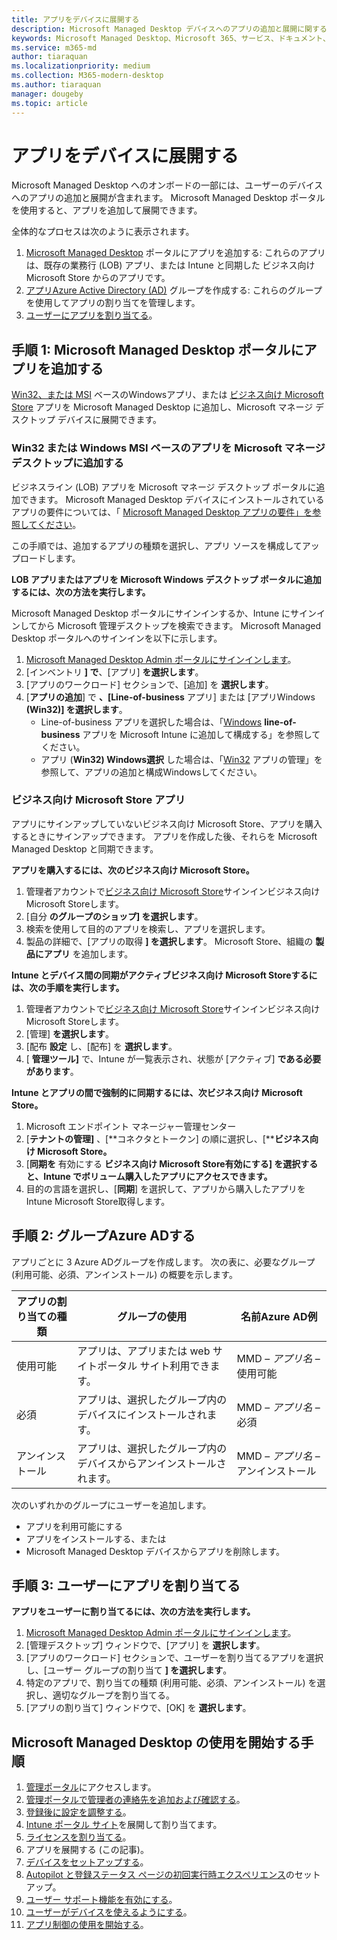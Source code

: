 ```yaml
---
title: アプリをデバイスに展開する
description: Microsoft Managed Desktop デバイスへのアプリの追加と展開に関する情報。
keywords: Microsoft Managed Desktop、Microsoft 365、サービス、ドキュメント、アプリ、line-of-business アプリ、LOB アプリ
ms.service: m365-md
author: tiaraquan
ms.localizationpriority: medium
ms.collection: M365-modern-desktop
ms.author: tiaraquan
manager: dougeby
ms.topic: article
---
```


# <a name="deploy-apps-to-devices"></a>アプリをデバイスに展開する

Microsoft Managed Desktop へのオンボードの一部には、ユーザーのデバイスへのアプリの追加と展開が含まれます。 Microsoft Managed Desktop ポータルを使用すると、アプリを追加して展開できます。

全体的なプロセスは次のように表示されます。

1. [Microsoft Managed Desktop](#1) ポータルにアプリを追加する: これらのアプリは、既存の業務行 (LOB) アプリ、または Intune と同期した ビジネス向け Microsoft Store からのアプリです。
2. [アプリAzure Active Directory (AD)](#2) グループを作成する: これらのグループを使用してアプリの割り当てを管理します。
3. [ユーザーにアプリを割り当てる](#3)。

<span id="1" />

## <a name="step-1-add-apps-to-microsoft-managed-desktop-portal"></a>手順 1: Microsoft Managed Desktop ポータルにアプリを追加する

[Win32、または MSI](#lob-apps) ベースのWindowsアプリ、または [ビジネス向け Microsoft Store](#msfb-apps) アプリを Microsoft Managed Desktop に追加し、Microsoft マネージ デスクトップ デバイスに展開できます。

<span id="lob-apps">

### <a name="win32-or-windows-msi-based-apps-to-microsoft-managed-desktop"></a>Win32 または Windows MSI ベースのアプリを Microsoft マネージ デスクトップに追加する

ビジネスライン (LOB) アプリを Microsoft マネージ デスクトップ ポータルに追加できます。 Microsoft Managed Desktop デバイスにインストールされているアプリの要件については、「 [Microsoft Managed Desktop アプリの要件」を参照してください](../service-description/mmd-app-requirements.md)。

この手順では、追加するアプリの種類を選択し、アプリ ソースを構成してアップロードします。

**LOB アプリまたはアプリを Microsoft Windows デスクトップ ポータルに追加するには、次の方法を実行します。**

Microsoft Managed Desktop ポータルにサインインするか、Intune にサインインしてから Microsoft 管理デスクトップを検索できます。 Microsoft Managed Desktop ポータルへのサインインを以下に示します。

1. [Microsoft Managed Desktop Admin ポータルにサインインします](https://aka.ms/mmdportal)。
2. [インベントリ **] で**、[アプリ] **を選択します**。
3. [アプリのワークロード] セクションで、[追加] を **選択します**。
4. [**アプリの追加**] で **、[Line-of-business** アプリ] または [アプリWindows **(Win32)] を選択します**。
    - Line-of-business アプリを選択した場合は、「[Windows](/intune/lob-apps-windows) **line-of-business** アプリを Microsoft Intune に追加して構成する」を参照してください。
    - アプリ (**Win32) Windows選択** した場合は、「[Win32](/intune/apps-win32-app-management) アプリの管理」を参照して、アプリの追加と構成Windowsしてください。

<span id="msfb-apps">

### <a name="microsoft-store-for-business-apps"></a>ビジネス向け Microsoft Store アプリ

アプリにサインアップしていないビジネス向け Microsoft Store、アプリを購入するときにサインアップできます。 アプリを作成した後、それらを Microsoft Managed Desktop と同期できます。

**アプリを購入するには、次のビジネス向け Microsoft Store。**

1. 管理者アカウントで[ビジネス向け Microsoft Store](https://businessstore.microsoft.com)サインインビジネス向け Microsoft Storeします。
2. [自分 **のグループのショップ] を選択します**。
3. 検索を使用して目的のアプリを検索し、アプリを選択します。
4. 製品の詳細で、[アプリの取得 **] を選択します**。
Microsoft Store、組織の **製品にアプリ** を追加します。

**Intune とデバイス間の同期がアクティブビジネス向け Microsoft Storeするには、次の手順を実行します。**

1. 管理者アカウントで[ビジネス向け Microsoft Store](https://businessstore.microsoft.com)サインインビジネス向け Microsoft Storeします。
2. [管理] **を選択します**。
3. [配布 **設定** し、[配布] を **選択します**。
4. [ **管理ツール]** で、Intune が一覧表示され、状態が [アクティブ] **である必要があります**。  

**Intune とアプリの間で強制的に同期するには、次ビジネス向け Microsoft Store。**

1. Microsoft エンドポイント マネージャー管理センター
2. [**テナントの管理]** 、[**コネクタとトークン] の順に選択し、[****ビジネス向け Microsoft Store。**
3. [**同期を** 有効にする **ビジネス向け Microsoft Store有効にする] を選択すると、Intune でボリューム購入したアプリにアクセスできます。**
4. 目的の言語を選択し、[**同期**] を選択して、アプリから購入したアプリを Intune Microsoft Store取得します。

<span id="2" />

## <a name="step-2-create-azure-ad-groups"></a>手順 2: グループAzure ADする

アプリごとに 3 Azure ADグループを作成します。 次の表に、必要なグループ (利用可能、必須、アンインストール) の概要を示します。

アプリの割り当ての種類 | グループの使用 | 名前Azure AD例 |
--- | --- | --- |
使用可能 |  アプリは、アプリまたは web サイトポータル サイト利用できます。 | MMD – *アプリ名* – 使用可能 |
必須 |  アプリは、選択したグループ内のデバイスにインストールされます。 | MMD – *アプリ名* – 必須 |
アンインストール |  アプリは、選択したグループ内のデバイスからアンインストールされます。 | MMD – *アプリ名* – アンインストール |

次のいずれかのグループにユーザーを追加します。

- アプリを利用可能にする
- アプリをインストールする、または
- Microsoft Managed Desktop デバイスからアプリを削除します。

<span id="3" />

## <a name="step-3-assign-apps-to-your-users"></a>手順 3: ユーザーにアプリを割り当てる

**アプリをユーザーに割り当てるには、次の方法を実行します。**

1. [Microsoft Managed Desktop Admin ポータルにサインインします](https://aka.ms/mmdportal)。
2. [管理デスクトップ] ウィンドウで、[アプリ] を **選択します**。
3. [アプリのワークロード] セクションで、ユーザーを割り当てるアプリを選択し、[ユーザー グループの割り当て **] を選択します**。
4. 特定のアプリで、割り当ての種類 (利用可能、必須、アンインストール) を選択し、適切なグループを割り当てる。
5. [アプリの割り当て] ウィンドウで、[OK] を **選択します**。

## <a name="steps-to-get-started-with-microsoft-managed-desktop"></a>Microsoft Managed Desktop の使用を開始する手順

1. [管理ポータル](access-admin-portal.md)にアクセスします。
1. [管理ポータルで管理者の連絡先を追加および確認する](add-admin-contacts.md)。
1. [登録後に設定を調整する](conditional-access.md)。
1. [Intune ポータル サイト](company-portal.md)を展開して割り当てます。
1. [ライセンスを割り当てる](assign-licenses.md)。
1. アプリを展開する (この記事)。
1. [デバイスをセットアップする](set-up-devices.md)。
1. [Autopilot と登録ステータス ページの初回実行時エクスペリエンス](esp-first-run.md)のセットアップ。
1. [ユーザー サポート機能を有効にする](enable-support.md)。
1. [ユーザーがデバイスを使えるようにする](get-started-devices.md)。
1. [アプリ制御の使用を開始する](get-started-app-control.md)。

<!--# Preparing apps for Microsoft Managed Desktop

This topic is the target for 2 "Learn more" links in the Admin Portal (aka.ms/app-overview;app-package); also target for link from Online resources (aka.ms/app-overviewmmd-app-prep) do not delete.

-->
